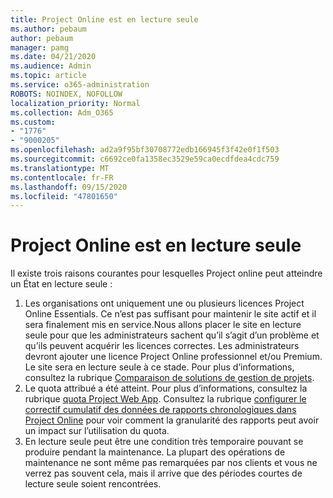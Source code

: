 ```yaml
---
title: Project Online est en lecture seule
ms.author: pebaum
author: pebaum
manager: pamg
ms.date: 04/21/2020
ms.audience: Admin
ms.topic: article
ms.service: o365-administration
ROBOTS: NOINDEX, NOFOLLOW
localization_priority: Normal
ms.collection: Adm_O365
ms.custom:
- "1776"
- "9000205"
ms.openlocfilehash: ad2a9f95bf30708772edb166945f3f42e0f1f503
ms.sourcegitcommit: c6692ce0fa1358ec3529e59ca0ecdfdea4cdc759
ms.translationtype: MT
ms.contentlocale: fr-FR
ms.lasthandoff: 09/15/2020
ms.locfileid: "47801650"
---
```

# <a name="project-online-is-in-a-read-only-state"></a>Project Online est en lecture seule

Il existe trois raisons courantes pour lesquelles Project online peut atteindre un État en lecture seule :

1. Les organisations ont uniquement une ou plusieurs licences Project Online Essentials. Ce n’est pas suffisant pour maintenir le site actif et il sera finalement mis en service.Nous allons placer le site en lecture seule pour que les administrateurs sachent qu’il s’agit d’un problème et qu’ils peuvent acquérir les licences correctes. Les administrateurs devront ajouter une licence Project Online professionnel et/ou Premium. Le site sera en lecture seule à ce stade. Pour plus d’informations, consultez la rubrique [Comparaison de solutions de gestion de projets](https://products.office.com/project/compare-microsoft-project-management-software?tab=1).
2. Le quota attribué a été atteint. Pour plus d’informations, consultez la rubrique [quota Project Web App](https://docs.microsoft.com/projectonline/tune-project-online-performance#project-web-app-quota). Consultez la rubrique [configurer le correctif cumulatif des données de rapports chronologiques dans Project Online](https://docs.microsoft.com/ProjectOnline/configure-rollup-of-timephased-reporting-data-in-project-online) pour voir comment la granularité des rapports peut avoir un impact sur l’utilisation du quota.
3. En lecture seule peut être une condition très temporaire pouvant se produire pendant la maintenance. La plupart des opérations de maintenance ne sont même pas remarquées par nos clients et vous ne verrez pas souvent cela, mais il arrive que des périodes courtes de lecture seule soient rencontrées.
